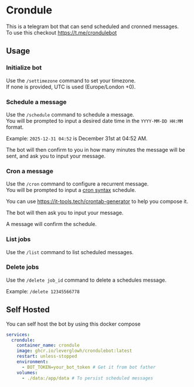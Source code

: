 # Crondule
This is a telegram bot that can send scheduled and cronned messages.\
To use this checkout https://t.me/crondulebot

## Usage
### Initialize bot
Use the `/settimezone` command to set your timezone.\
If none is provided, UTC is used (Europe/London +0).

### Schedule a message
Use the `/schedule` command to schedule a message.\
You will be prompted to input a desired date time in the `YYYY-MM-DD HH:MM` format.

Example: `2025-12-31 04:52` is December 31st at 04:52 AM.

The bot will then confirm to you in how many minutes the message will be sent, and ask you to input your message.

### Cron a message
Use the `/cron` command to configure a recurrent message.\
You will be prompted to input a [cron syntax](https://en.wikipedia.org/wiki/Cron#Overview) schedule.

You can use https://it-tools.tech/crontab-generator to help you compose it.

The bot will then ask you to input your message.

A message will confirm the schedule.

### List jobs
Use the `/list` command to list scheduled messages.

### Delete jobs
Use the `/delete job_id` command to delete a schedules message.

Example: `/delete 12345566778`

## Self Hosted
You can self host the bot by using this docker compose
```yaml
services:
  crondule:
    container_name: crondule
    image: ghcr.io/leverglowh/crondulebot:latest
    restart: unless-stopped
    environment:
      - BOT_TOKEN=your_bot_token # Get it from bot father
    volumes:
      - ./data:/app/data # To persist scheduled messages

```
